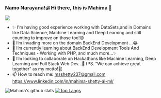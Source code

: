 ### Namo Narayana!🕉️ Hi there, this is Mahima  👋

![](https://komarev.com/ghpvc/?username=mahima-shetty-ai-ml&color=blueviolet&style=flat-square)

 
- ✨ I'm having good experience working with DataSets,and in Domains like Data Science, Machine Learning and Deep Learning and still counting to improve on those too!😊
- 🔭 I’m invading more on the domain BackEnd Development ...😂
- 🌱 I’m currently learning about BackEnd Development Tools And Techniques - Working with PHP, and much more...✨
- 👯 I’m looking to collaborate on Hackathons like Machine Learning, Deep Learning and Full Stack Web Dev...🤝 (PS. "We can achieve great together" as my motto!🌟)
- 📫 How to reach me: msshetty237@gmail.com  https://www.linkedin.com/in/mahima-shetty-ai-ml/


![Mahima's github stats](https://github-readme-stats.vercel.app/api?username=mahima-shetty-ai-ml&show_icons=true&theme=radical)  [![Top Langs](https://github-readme-stats.vercel.app/api/top-langs/?username=mahima-shetty-ai-ml&show_icons=true&theme=radical)](https://github.com/mahima-shetty-ai-ml/github-readme-stats)
